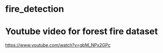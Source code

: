 # fire_detection



# Youtube video for forest fire dataset
https://www.youtube.com/watch?v=gbM_NPx2GPc
